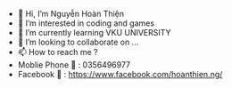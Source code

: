 - 👋 Hi, I’m Nguyễn Hoàn Thiện
- 👀 I’m interested in coding and games
- 🌱 I’m currently learning VKU UNIVERSITY
- 💞️ I’m looking to collaborate on ...
- 📫 How to reach me ?
- Moblie Phone 📱 : 0356496977
- Facebook 🎌 : https://www.facebook.com/hoanthien.ng/
 

<!---
Thiennguyen21it/Thiennguyen21it is a ✨ special ✨ repository because its `README.md` (this file) appears on your GitHub profile.
You can click the Preview link to take a look at your changes.
--->
